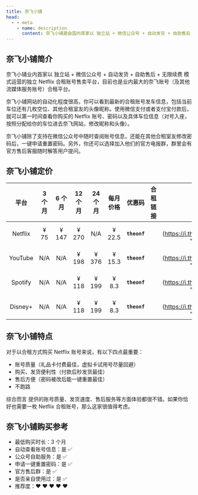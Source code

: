 ```yaml
---
title: 奈飞小铺
head:
  - - meta
    - name: description
      content: 奈飞小铺是由国内首家以 独立站 + 微信公众号 + 自动发货 + 自助售后 + 无限续费 模式运营的独立 Netflix 合租账号售卖平台，目前也是业内最大的奈飞账号（及其他流媒体服务账号）合租平台。
---
```


## 奈飞小铺简介

奈飞小铺业内首家以 独立站 + 微信公众号 + 自动发货 + 自助售后 + 无限续费 模式运营的独立 Netflix 合租账号售卖平台，目前也是业内最大的奈飞账号（及其他流媒体服务账号）合租平台。

奈飞小铺网站的自动化程度很高，你可以看到最新的合租账号发车信息，包括当前车位还有几枚空位、其他合租室友的头像昵称。使用微信支付或者支付宝付款后，就可以第一时间查看你购买的 Netflix 账号、密码以及具体车位信息（对号入座，按照分配给你的车位进去奈飞网站，修改昵称和头像）。

奈飞小铺除了支持在微信公众号中随时查阅账号信息，还能在其他合租室友修改密码后，一键申请重置密码。另外，你还可以选择加入他们的官方电报群，群里会有官方售后客服随时解答用户提问。

## 奈飞小铺定价

|  平台   | 3 个月 | 6 个月 | 12 个月 | 24 个月 | 每月价格 |    优惠码    |                                           合租链接                                           |                         扫码直达                          |
| :-----: | :----: | :----: | :-----: | :-----: | :------: | :----------: | :------------------------------------------------------------------------------------------: | :-------------------------------------------------------: |
| Netflix |  ¥ 75  | ¥ 147  |  ¥ 270  |   N/A   |  ¥ 22.5  | **`theonf`** | <a href="https://ihezu.love/UKTer6" target="_blank"><Badge type="tip" text="立即购买" /></a> | ![ihezu](https://i.theojs.cn/logo/ihezu.png "ihezu" =50x) |
| YouTube |  N/A   |  N/A   |  ¥ 198  |  ¥ 376  |  ¥ 15.3  | **`theonf`** | <a href="https://ihezu.love/UKTer6" target="_blank"><Badge type="tip" text="立即购买" /></a> | ![ihezu](https://i.theojs.cn/logo/ihezu.png "ihezu" =50x) |
| Spotify |  N/A   |  N/A   |  ¥ 118  |  ¥ 199  |  ¥ 8.3   | **`theonf`** | <a href="https://ihezu.love/UKTer6" target="_blank"><Badge type="tip" text="立即购买" /></a> | ![ihezu](https://i.theojs.cn/logo/ihezu.png "ihezu" =50x) |
| Disney+ |  N/A   |  N/A   |  ¥ 118  |  ¥ 199  |  ¥ 8.3   | **`theonf`** | <a href="https://ihezu.love/UKTer6" target="_blank"><Badge type="tip" text="立即购买" /></a> | ![ihezu](https://i.theojs.cn/logo/ihezu.png "ihezu" =50x) |

## 奈飞小铺特点

对于以合租方式购买 Netflix 账号来说，有以下四点最重要：

- 账号质量（礼品卡付费最佳，虚拟卡试用号尽量回避）
- 购买、发货便利性（付款后秒发货最佳）
- 售后方便（密码被改后能一键重置最佳）
- 不跑路

综合而言 <Pill name="奈飞小铺" link="https://ihezu.love/UKTer6" image="https://encrypted-tbn0.gstatic.com/images?q=tbn:ANd9GcRT5w-gXnmsI24DmoYkt-1EpkL_nY0O1p8p4Q&s"  /> 提供的账号质量、发货速度、售后服务等方面体验都很不错。如果你恰好也需要一枚 Netflix 合租账号，那么这家很值得考虑。

## 奈飞小铺购买参考

- 最低购买时长：3 个月
- 自动查看账号信息：是 ✅
- 公众号自助服务：是 ✅
- 申请一键重置密码：是 ✅
- 官方售后群：是 ✅
- 是否亲自使用过：是 ✅
- 推荐度：❤ ❤ ❤ ❤ ❤
